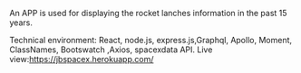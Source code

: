 An APP is used for displaying the rocket lanches information in the past 15 years.

Technical environment: React, node.js, express.js,Graphql, Apollo, Moment, ClassNames, Bootswatch ,Axios, spacexdata API.
Live view:https://jbspacex.herokuapp.com/
